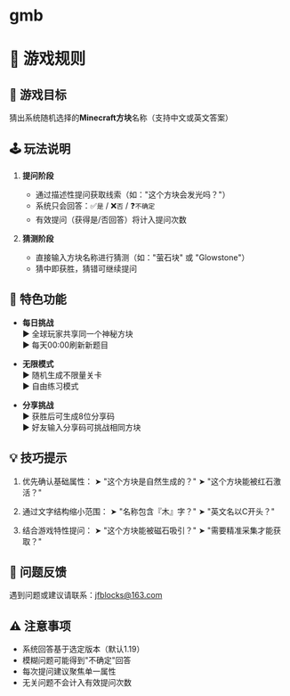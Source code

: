 # gmb
# 📜 游戏规则

## 🎯 游戏目标
猜出系统随机选择的**Minecraft方块**名称（支持中文或英文答案）

## 🕹️ 玩法说明
1. **提问阶段**
   - 通过描述性提问获取线索（如："这个方块会发光吗？"）
   - 系统只会回答：✅`是` / ❌`否` / ❓`不确定`
   - 有效提问（获得是/否回答）将计入提问次数

2. **猜测阶段**
   - 直接输入方块名称进行猜测（如："萤石块" 或 "Glowstone"）
   - 猜中即获胜，猜错可继续提问

## 🌟 特色功能
- **每日挑战**  
  ▶️ 全球玩家共享同一个神秘方块  
  ▶️ 每天00:00刷新新题目

- **无限模式**  
  ▶️ 随机生成不限量关卡  
  ▶️ 自由练习模式

- **分享挑战**  
  ▶️ 获胜后可生成8位分享码  
  ▶️ 好友输入分享码可挑战相同方块

## 💡 技巧提示
1. 优先确认基础属性：
   ➤ "这个方块是自然生成的？"
   ➤ "这个方块能被红石激活？"

2. 通过文字结构缩小范围：
   ➤ "名称包含『木』字？"
   ➤ "英文名以C开头？"

3. 结合游戏特性提问：
   ➤ "这个方块能被磁石吸引？"
   ➤ "需要精准采集才能获取？"

## 📮 问题反馈
遇到问题或建议请联系：<jfblocks@163.com>


## ⚠️ 注意事项
- 系统回答基于选定版本（默认1.19）
- 模糊问题可能得到"不确定"回答
- 每次提问建议聚焦单一属性
- 无关问题不会计入有效提问次数
